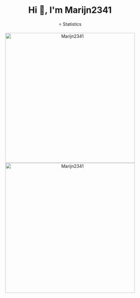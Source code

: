 <h1 align="center">Hi 👋, I'm Marijn2341</h1>

 <p align="center">⭐  Statistics</p>

 <p align="center"> 
    <img src="https://github-readme-stats.vercel.app/api?username=Marijn2341&count_private=true&show_icons=true&theme=buefy&include_all_commits=true" alt="Marijn2341" width="420"/> 
    <br>
    <img src="https://github-readme-stats.vercel.app/api/top-langs/?username=marijn2341&layout=compact" alt="Marijn2341" width="420"/>
 </p>
